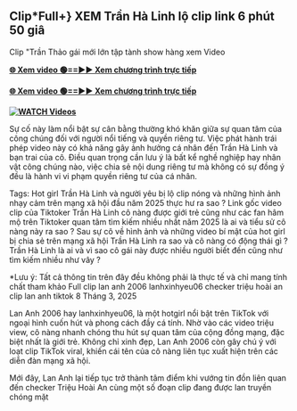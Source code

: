 ## Clip*Full+} XEM Trần Hà Linh lộ clip link 6 phút 50 giâ

Clip "Trần Thảo gái mới lớn tập tành show hàng xem Video

**[🌐 Xem video 🟢==►► Xem chương trình trực tiếp](https://ultra-bulletin.blogspot.com/p/ultra-bulletin-26.html)**

**[🌐 Xem video 🟢==►► Xem chương trình trực tiếp](https://ultra-bulletin.blogspot.com/p/ultra-bulletin-26.html)**

**[![WATCH Videos](https://i.imgur.com/dJHk4Zq.gif)](https://ultra-bulletin.blogspot.com/p/ultra-bulletin-26.html)**


Sự cố này làm nổi bật sự cân bằng thường khó khăn giữa sự quan tâm của công chúng đối với người nổi tiếng và quyền riêng tư. Việc phát hành trái phép video này có khả năng gây ảnh hưởng cá nhân đến Trần Hà Linh và bạn trai của cô. Điều quan trọng cần lưu ý là bất kể nghề nghiệp hay nhân vật công chúng nào, việc chia sẻ nội dung riêng tư mà không có sự đồng ý đều là hành vi vi phạm quyền riêng tư của cá nhân.

Tags: Hot girl Trần Hà Linh và người yêu bị lộ clip nóng và những hình ảnh nhạy cảm trên mạng xã hội đầu năm 2025 thực hư ra sao ? Link gốc video clip của Tiktoker Trần Hà Linh cô nàng được giới trẻ cũng như các fan hâm mộ trên Tiktoker quan tâm tìm kiếm nhiều nhất năm 2025 là ai và tiểu sử cô nàng này ra sao ? Sau sự cô về hình ảnh và những video bí mật của hot girl bị chia sẻ trên mạng xã hội Trần Hà Linh ra sao và cô nàng có động thái gì ? Trần Hà Linh là ai và vì sao cô gái này được nhiều người biết đến cũng như tìm kiếm nhiều như vây ?

*Lưu ý: Tất cả thông tin trên đây đều không phải là thực tế và chỉ mang tính chất tham khảo Full clip lan anh 2006 lanhxinhyeu06 checker triệu hoài an clip lan anh tiktok 8 Tháng 3, 2025

Lan Anh 2006 hay lanhxinhyeu06, là một hotgirl nổi bật trên TikTok với ngoại hình cuốn hút và phong cách đầy cá tính. Nhờ vào các video triệu view, cô nàng nhanh chóng thu hút sự quan tâm của cộng đồng mạng, đặc biệt nhất là giới trẻ. Không chỉ xinh đẹp, Lan Anh 2006 còn gây chú ý với loạt clip TikTok viral, khiến cái tên của cô nàng liên tục xuất hiện trên các diễn đàn mạng xã hội.

Mới đây, Lan Anh lại tiếp tục trở thành tâm điểm khi vướng tin đồn liên quan đến checker Triệu Hoài An cùng một số đoạn clip đang được lan truyền chóng mặt